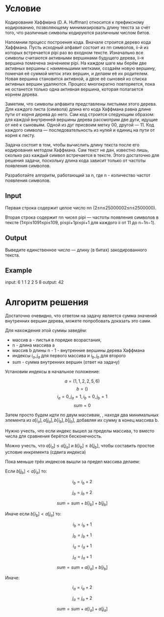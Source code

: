 # Условие
Кодирование Хаффмана (D. A. Huffman) относится к префиксному кодированию, позволяющему минимизировать длину текста за счёт того, что различные символы кодируются различным числом битов.

Напомним процесс построения кода. Вначале строится дерево кода Хаффмана. Пусть исходный алфавит состоит из nn символов, ii-й из которых встречается pipi​ раз во входном тексте. Изначально все символы считаются активными вершинами будущего дерева, ii-я вершина помечена значением pipi​. На каждом шаге мы берём две активных вершины с наименьшими метками, создаём новую вершину, помечая её суммой меток этих вершин, и делаем её их родителем. Новая вершина становится активной, а двое её сыновей из списка активных вершин удаляются. Процесс многократно повторяется, пока не останется только одна активная вершина, которая полагается корнем дерева.

Заметим, что символы алфавита представлены листьями этого дерева. Для каждого листа (символа) длина его кода Хаффмана равна длине пути от корня дерева до него. Сам код строится следующим образом: для каждой внутренней вершины дерева рассмотрим две дуги, идущие от неё к сыновьям. Одной из дуг присвоим метку 00, другой — 11. Код каждого символа — последовательность из нулей и единиц на пути от корня к листу.

Задача состоит в том, чтобы вычислить длину текста после его кодирования методом Хаффмана. Сам текст не дан, известно лишь, сколько раз каждый символ встречается в тексте. Этого достаточно для решения задачи, поскольку длина кода зависит только от частоты появления символов. 

Разработайте алгоритм, работающий за n, где n - количество частот появления символов. 

## Input

Первая строка содержит целое число nn (2≤n≤25000002≤n≤2500000).

Вторая строка содержит nn чисел pipi​ — частоты появления символов в тексте (1≤pi≤1091≤pi​≤109, pi≤pi+1pi​≤pi+1​ для каждого ii от 11 до n−1n−1).

## Output

Выведите единственное число — длину (в битах) закодированного текста.

## Example
input: 
6 
1 1 2 2 5 8
output: 
42

# Алгоритм решения
Достаточно очевидно, что ответом на задачу является сумма значений внутренних вершин дерева, можете попробовать доказать это сами. 

Для нахождения этой суммы заведём:
- массив a - листья в порядке возрастания,
- n - длина массива a
- массив b длины n - 1 - внутренние вершины дерева Хаффмана
- индексы $i_a, j_a$ для первого массива и  $i_b, j_b$ для второго
- sum - сумма внутренних вершин (ответ на задачу)

Установим индексы в начальное положение:

$$a = (1, 1, 2, 2, 5, 6)$$
$$b = ( )$$
$$i_a = 0, j_a = 1, i_b = 0, j_b = 1$$
$$sum = 0$$

Затем просто будем идти по двум массивам, , находя два
минимальных элемента из  $a[i_a], a[j_a], b[i_b], b[j_b]$, добавляя их сумму в конец массива b. 

Нужно учесть, что если индекс вышел за пределы массива, то вместо числа для сравнения берётся бесконечность.

Можно учесть, что $a[i_a] \le a[j_a]$ и $b[i_b] \le b[j_b]$, чтобы составить простое условие инкремента (сдвига индекса)

Пока меньше трёх индексов вышли за предел массива делаем:

Если $b[j_b] < a[i_a]$ то:

$$i_b = i_b + 2 $$

$$j_b = j_b + 2$$

$$sum = sum + b[i_b] + b[j_b]$$

Иначе если $b[i_b] < a[j_a]$ то:

$$i_b = i_b + 1$$

$$j_b = j_b + 1$$

$$i_a = i_a + 1$$

$$j_a = j_a + 1$$

$$sum = sum + a[i_a] + b[i_b]$$

Иначе:

$$i_a = i_a + 2$$

$$j_a = j_a + 2$$

$$sum = sum + a[i_a] + a[j_a]$$

